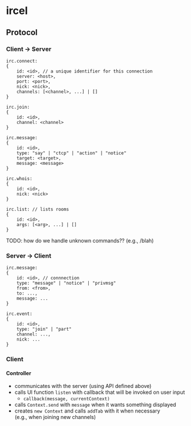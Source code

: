 ircel
=====

Protocol
--------
### Client -> Server

    irc.connect: 
    {
        id: <id>, // a unique identifier for this connection
        server: <host>,
        port: <port>,
        nick: <nick>,
        channels: [<channel>, ...] | []
    }

    irc.join: 
    {
        id: <id>,
        channel: <channel>
    }

    irc.message: 
    {
        id: <id>,
        type: "say" | "ctcp" | "action" | "notice"
        target: <target>,
        message: <message>
    }

    irc.whois: 
    {
        id: <id>,
        nick: <nick>
    }

    irc.list: // lists rooms
    {
        id: <id>,
        args: [<arg>, ...] | []
    }

TODO: how do we handle unknown commands?? (e.g., /blah)

### Server -> Client

    irc.message:
    {
        id: <id>, // connnection
        type: "message" | "notice" | "privmsg"
        from: <from>,
        to: ...,
        message: ...
    }

    irc.event:
    {
        id: <id>,
        type: "join" | "part"
        channel: ...,
        nick: ...
    }

### Client

#### Controller

- communicates with the server (using API defined above)
- calls UI function `listen` with callback that will be invoked on user input
    - `callback(message, currentContext)`
- calls `Context.send` with `message` when it wants something displayed
- creates `new Context` and calls `addTab` with it when necessary  
    (e.g., when joining new channels)
